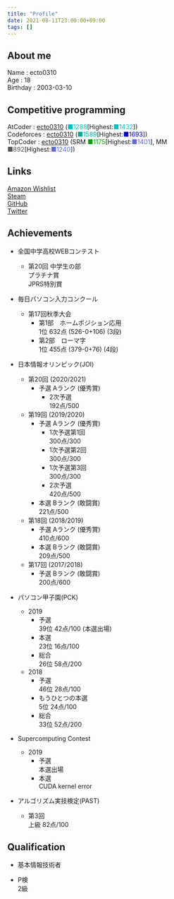 ```yaml
---
title: "Profile"
date: 2021-08-11T23:00:00+09:00
tags: []
---
```

## About me

Name : ecto0310  
Age : 18  
Birthday : 2003-03-10  

## Competitive programming

AtCoder : [ecto0310](https://atcoder.jp/users/ecto0310) (<font color="#00C0C0">■1288</font>[Highest:<font color="#00C0C0">■1432</font>])  
Codeforces : [ecto0310](https://codeforces.com/profile/ecto0310) (<font color="#03A89E">■1589</font>[Highest:<font color="#0000cc">■1693</font>])  
TopCoder : [ecto0310](https://www.topcoder.com/members/ecto0310/) (SRM <font color="#00A900">■1175</font>[Highest:<font color="#616BD5">■1401</font>], MM <font color="#555555">■892</font>[Highest:<font color="#616BD5">■1240</font>])  

## Links

[<i class="fab fa-amazon"></i> Amazon Wishlist](https://www.amazon.jp/hz/wishlist/ls/RQUF9T44I2X8?ref_=wl_share)  
[<i class="fab fa-steam"></i> Steam](https://steamcommunity.com/id/ecto0310/)  
[<i class="fab fa-github"></i> GitHub](https://github.com/ecto0310)  
[<i class="fab fa-twitter"></i> Twitter](https://twitter.com/ecto0310)  

## Achievements

- 全国中学高校WEBコンテスト  
  - 第20回 中学生の部  
    プラチナ賞  
    JPRS特別賞  

- 毎日パソコン入力コンクール  
  - 第17回秋季大会  
    - 第1部　ホームポジション応用  
      1位 632点 (526-0+106) (3段)  
    - 第2部　ローマ字  
      1位 455点 (379-0+76) (4段)  

- 日本情報オリンピック(JOI)  
  - 第20回 (2020/2021)  
    - 予選 Aランク (優秀賞)
      - 2次予選  
        192点/500  
  - 第19回 (2019/2020)  
    - 予選 Aランク (優秀賞)  
      - 1次予選第1回  
        300点/300  
      - 1次予選第2回  
        300点/300  
      - 1次予選第3回  
        300点/300  
      - 2次予選  
        420点/500  
    - 本選 Bランク (敢闘賞)  
      221点/500  
  - 第18回 (2018/2019)  
    - 予選 Aランク (優秀賞)  
      410点/600  
    - 本選 Bランク (敢闘賞)  
      209点/500  
  - 第17回 (2017/2018)  
    - 予選 Bランク (敢闘賞)  
      200点/600  

- パソコン甲子園(PCK)  
  - 2019  
    - 予選  
      39位 42点/100 (本選出場)  
    - 本選  
      23位 16点/100  
    - 総合  
      26位 58点/200  
  - 2018  
    - 予選  
      46位 28点/100  
    - もうひとつの本選  
      5位 24点/100  
    - 総合  
      33位 52点/200  

- Supercomputing Contest  
  - 2019  
    - 予選  
      本選出場  
    - 本選  
      CUDA kernel error  

- アルゴリズム実技検定(PAST)  
  - 第3回  
    上級 82点/100  

## Qualification

- 基本情報技術者

- P検  
  2級  
